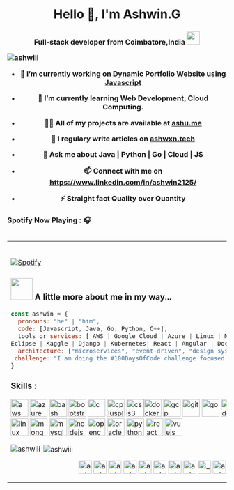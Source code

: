 <h1 align="center">Hello 👋, I'm Ashwin.G</h1>
<h3 align="center">Full-stack developer from Coimbatore,India <img src="https://media.giphy.com/media/WUlplcMpOCEmTGBtBW/giphy.gif" width="30"> 

<p align="left"> <img src="https://komarev.com/ghpvc/?username=ashwiii" alt="ashwiii" /> </p>

- 🔭 I’m currently working on [Dynamic Portfolio Website using Javascript](https://www.ashwxn.tech)

- 🌱 I’m currently learning **Web Development, Cloud Computing.**

- 👨‍💻 All of my projects are available at [ashu.me](https://www.ashu.me)

- 📝 I regulary write articles on [ashwxn.tech](https://www.ashwxn.tech)

- 💬 Ask me about **Java | Python | Go | Cloud | JS**

- 📫 Connect with me on **https://www.linkedin.com/in/ashwin2125/**

- ⚡ Straight fact **Quality over Quantity**

 ### Spotify Now Playing : 🎧<table width="50%"> 
<table width="100%"> 
  <tr>
  <td width="100%">
     
&nbsp; <br> [![Spotify](https://novatorem.ashwiii.vercel.app/api/spotify)](https://open.spotify.com/user/o1btbyhr9x88md7vhaottrpnx)

### <img src="https://media.giphy.com/media/VgCDAzcKvsR6OM0uWg/giphy.gif" width="50"> A little more about me in my way...  

```javascript
const ashwin = {
  pronouns: "he" | "him",
  code: [Javascript, Java, Go, Python, C++],
  tools or services: [ AWS | Google Cloud | Azure | Linux | MySQL | Git | Jenkins | Unity 3D
Eclipse | Kaggle | Django | Kubernetes| React | Angular | Docker | Salesforce CRM],
  architecture: ["microservices", "event-driven", "design system pattern"],
 challenge: "I am doing the #100DaysOfCode challenge focused on full-stack development"
}
```


### Skills :
<!-- BLOG-POST-LIST:START -->
<!-- BLOG-POST-LIST:END -->
<p align="left"><img src="https://devicons.github.io/devicon/devicon.git/icons/amazonwebservices/amazonwebservices-original-wordmark.svg" alt="aws" width="40" height="40"/> <img src="https://www.vectorlogo.zone/logos/microsoft_azure/microsoft_azure-icon.svg" alt="azure" width="40" height="40"/> <img src="https://www.vectorlogo.zone/logos/gnu_bash/gnu_bash-icon.svg" alt="bash" width="40" height="40"/> <img src="https://devicons.github.io/devicon/devicon.git/icons/bootstrap/bootstrap-plain.svg" alt="bootstrap" width="40" height="40"/> <img src="https://devicons.github.io/devicon/devicon.git/icons/c/c-original.svg" alt="c" width="40" height="40"/> <img src="https://devicons.github.io/devicon/devicon.git/icons/cplusplus/cplusplus-original.svg" alt="cplusplus" width="40" height="40"/> <img src="https://devicons.github.io/devicon/devicon.git/icons/css3/css3-original-wordmark.svg" alt="css3" width="40" height="40"/><img src="https://devicons.github.io/devicon/devicon.git/icons/docker/docker-original-wordmark.svg" alt="docker" width="40" height="40"/> <img  <img src="https://www.vectorlogo.zone/logos/google_cloud/google_cloud-icon.svg" alt="gcp" width="40" height="40"/> <img src="https://www.vectorlogo.zone/logos/git-scm/git-scm-icon.svg" alt="git" width="40" height="40"/> <img src="https://devicons.github.io/devicon/devicon.git/icons/go/go-original.svg" alt="go" width="40" height="40"/> <img src="https://www.vectorlogo.zone/logos/apache_hadoop/apache_hadoop-icon.svg" alt="hadoop" width="40" height="40"/> <img src="https://devicons.github.io/devicon/devicon.git/icons/java/java-original-wordmark.svg" alt="java" width="40" height="40"/> <img src="https://devicons.github.io/devicon/devicon.git/icons/javascript/javascript-original.svg" alt="javascript" width="40" height="40"/> <img src="https://www.vectorlogo.zone/logos/jenkins/jenkins-icon.svg" alt="jenkins" width="40" height="40"/> <img src="https://www.vectorlogo.zone/logos/kotlinlang/kotlinlang-icon.svg" alt="kotlin" width="40" height="40"/> <img src="https://www.vectorlogo.zone/logos/kubernetes/kubernetes-icon.svg" alt="kubernetes" width="40" height="40"/> <img src="https://devicons.github.io/devicon/devicon.git/icons/linux/linux-original.svg" alt="linux" width="40" height="40"/> <img src="https://devicons.github.io/devicon/devicon.git/icons/mongodb/mongodb-original-wordmark.svg" alt="mongodb" width="40" height="40"/> <img src="https://devicons.github.io/devicon/devicon.git/icons/mysql/mysql-original-wordmark.svg" alt="mysql" width="40" height="40"/> <img src="https://devicons.github.io/devicon/devicon.git/icons/nodejs/nodejs-original-wordmark.svg" alt="nodejs" width="40" height="40"/> <img src="https://www.vectorlogo.zone/logos/opencv/opencv-icon.svg" alt="opencv" width="40" height="40"/> <img src="https://devicons.github.io/devicon/devicon.git/icons/oracle/oracle-original.svg" alt="oracle" width="40" height="40"/> <img src="https://devicons.github.io/devicon/devicon.git/icons/python/python-original.svg" alt="python" width="40" height="40"/> <img src="https://devicons.github.io/devicon/devicon.git/icons/react/react-original-wordmark.svg" alt="react" width="40" height="40"/>   <img src="https://devicons.github.io/devicon/devicon.git/icons/vuejs/vuejs-original-wordmark.svg" alt="vuejs" width="40" height="40"/></p><p><img align="left" src="https://github-readme-stats.vercel.app/api/top-langs/?username=ashwiii&layout=compact&hide=html" alt="ashwiii" /></p>
<p>&nbsp;<img align="center" src="https://github-readme-stats.vercel.app/api?username=ashwiii&show_icons=true" alt="ashwiii" /></p>
<p align="center">
<a href="https://codepen.io/ashwxn" target="blank"><img align="center" src="https://cdn.jsdelivr.net/npm/simple-icons@3.0.1/icons/codepen.svg" alt="ashwxn" height="30" width="30" /></a>
<a href="https://dev.to/ashwxn" target="blank"><img align="center" src="https://cdn.jsdelivr.net/npm/simple-icons@3.0.1/icons/dev-dot-to.svg" alt="ashwxn" height="30" width="30" /></a>
<a href="https://twitter.com/ashwin_gounder" target="blank"><img align="center" src="https://cdn.jsdelivr.net/npm/simple-icons@3.0.1/icons/twitter.svg" alt="ashwin_gounder" height="30" width="30" /></a>
<a href="https://linkedin.com/in/ashwin2125" target="blank"><img align="center" src="https://cdn.jsdelivr.net/npm/simple-icons@3.0.1/icons/linkedin.svg" alt="ashwin2125" height="30" width="30" /></a>
<a href="https://stackoverflow.com/users/ashwin-gounder" target="blank"><img align="center" src="https://cdn.jsdelivr.net/npm/simple-icons@3.0.1/icons/stackoverflow.svg" alt="ashwin-gounder" height="30" width="30" /></a> 
<a href="https://codesandbox.com/ashwxn" target="blank"><img align="center" src="https://cdn.jsdelivr.net/npm/simple-icons@3.0.1/icons/codesandbox.svg" alt="ashwxn" height="30" width="30" /></a>
<a href="https://kaggle.com/ashwxn" target="blank"><img align="center" src="https://cdn.jsdelivr.net/npm/simple-icons@3.0.1/icons/kaggle.svg" alt="ashwxn" height="30" width="30" /></a>
<a href="https://fb.com/ashwinyaal" target="blank"><img align="center" src="https://cdn.jsdelivr.net/npm/simple-icons@3.0.1/icons/facebook.svg" alt="ashwinyaal" height="30" width="30" /></a>
<a href="https://instagram.com/_a.s_h.w_i.n_" target="blank"><img align="center" src="https://cdn.jsdelivr.net/npm/simple-icons@3.0.1/icons/instagram.svg" alt="_a.s_h.w_i.n_" height="30" width="30" /></a>
<a href="https://dribbble.com/ashwxn" target="blank"><img align="center" src="https://cdn.jsdelivr.net/npm/simple-icons@3.0.1/icons/dribbble.svg" alt="ashwxn" height="30" width="30" /></a>
<a href="https://www.behance.net/ashwing3" target="blank"><img align="center" src="https://cdn.jsdelivr.net/npm/simple-icons@3.0.1/icons/behance.svg" alt="ashwing3" height="30" width="30" /></a>
<a href="https://medium.com/@ashwxn" target="blank"><img align="center" src="https://cdn.jsdelivr.net/npm/simple-icons@3.0.1/icons/medium.svg" alt="@ashwxn" height="30" width="30" /></a>
<a href="https://www.youtube.com/c/ashwing" target="blank"><img align="center" src="https://cdn.jsdelivr.net/npm/simple-icons@3.0.1/icons/youtube.svg" alt="ashwing" height="30" width="30" /></a>
</p>
